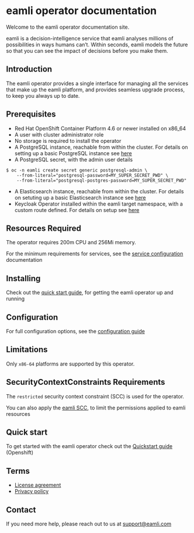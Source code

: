 # eamli operator documentation

Welcome to the eamli operator documentation site.

eamli is a decision-intelligence service that eamli analyses millions of possibilities in ways humans can’t. Within seconds, eamli models the future so that you can see the impact of decisions before you make them.

## Introduction
The eamli operator provides a single interface for managing all the services that make up the eamli platform, and provides seamless upgrade process, to keep you always up to date.

## Prerequisites
* Red Hat OpenShift Container Platform 4.6 or newer installed on x86_64
* A user with cluster administrator role
* No storage is required to install the operator
* A PostgreSQL instance, reachable from within the cluster. For details on setting up a basic PostgreSQL instance see [here](https://whitespaceventures.github.io/eamli-operator-docs/Postgresql.html)
* A PostgreSQL secret, with the admin user details
```
$ oc -n eamli create secret generic postgresql-admin \
    --from-literal="postgresql-password=MY_SUPER_SECRET_PWD" \
    --from-literal="postgresql-postgres-password=MY_SUPER_SECRET_PWD"
```
* A Elasticsearch instance, reachable from within the cluster. For details on setuting up a basic Elasticsearch instance see [here](https://whitespaceventures.github.io/eamli-operator-docs/Elasticsearch.html)
* Keycloak Operator installed within the eamli target namespace, with a custom route defined. For details on setup see [here](https://whitespaceventures.github.io/eamli-operator-docs/Keycloak.html)

## Resources Required
The operator requires 200m CPU and 256Mi memory.

For the minimum requirements for services, see the [service configuration](https://eamli.com/config) documentation

## Installing
Check out the [quick start guide](https://eamli.com/quickstart), for getting the eamli operator up and running

## Configuration
For full configuration options, see the [configuration guide](https://eamli.com/config)

## Limitations
Only `x86-64` platforms are supported by this operator.

## SecurityContextConstraints Requirements
The `restricted` security context constraint (SCC) is used for the operator.

You can also apply the [eamli SCC](https://whitespaceventures.github.io/eamli-operator-docs/SCC.html), to limit the permissions applied to eamli resources

## Quick start
To get started with the eamli operator check out the [Quickstart guide](/QuickStart.md) (Openshift)

## Terms
* [License agreement](https://eamli.com/eula)
* [Privacy policy](https://eamli.com/privacy-policy)

## Contact
If you need more help, please reach out to us at support@eamli.com
